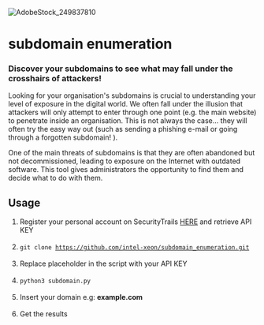 ![AdobeStock_249837810](https://github.com/intel-xeon/subdomain_enumeration/assets/37773731/36191150-d175-4263-bcc3-1db0d5262444)
<h1>subdomain enumeration</h1>

<h3>Discover your subdomains to see what may fall under the crosshairs of attackers!</h3>

<p>Looking for your organisation's subdomains is crucial to understanding your level of exposure in the digital world. We often fall under the illusion that attackers will only attempt to enter through one point (e.g. the main website) to penetrate inside an organisation. This is not always the case... they will often try the easy way out (such as sending a phishing e-mail or going through a forgotten subdomain! ).</p><p>One of the main threats of subdomains is that they are often abandoned but not decommissioned, leading to exposure on the Internet with outdated software. This tool gives administrators the opportunity to find them and decide what to do with them.
</p>

## Usage

1) Register your personal account on SecurityTrails <a href="https://securitytrails.com/">HERE</a> and retrieve API KEY<br><br>
2) <code>git clone https://github.com/intel-xeon/subdomain_enumeration.git</code><br><br>
3) Replace placeholder in the script with your API KEY<br><br>
4) <code>python3 subdomain.py</code><br><br>
5) Insert your domain e.g: <strong>example.com</strong> <br><br>
6) Get the results<br><br>

